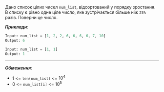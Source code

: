 Дано список цілих чисел `num_list`, відсортований у порядку зростання. В списку є рівно одне ціле число, яке зустрічається більше ніж `25%` разів. Поверни це число.

**_Приклади_**:
```python
Input: num_list = [1, 2, 2, 6, 6, 6, 6, 7, 10]
Output: 6

Input: num_list = [1, 1]
Output: 1
```
---
**_Обмеження_**:
- 1 <= `len(num_list)` <= $10^4$
- 0 <= `num_list[i]` <= $10^5$
